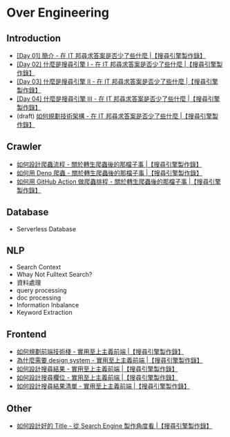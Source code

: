 # Over Engineering

## Introduction

- [\[Day 01\] 簡介 - 在 IT 邦尋求答案是否少了些什麼 |【搜尋引擎製作錄】](./articles/01_introduction.md)
- [\[Day 02\] 什麼是搜尋引擎 I - 在 IT 邦尋求答案是否少了些什麼 |【搜尋引擎製作錄】](./articles/02_what_is_search_engine_I.md)
- [\[Day 03\] 什麼是搜尋引擎 II - 在 IT 邦尋求答案是否少了些什麼 |【搜尋引擎製作錄】](./articles/03_what_is_search_engine_II.md)
- [\[Day 04\] 什麼是搜尋引擎 III - 在 IT 邦尋求答案是否少了些什麼 |【搜尋引擎製作錄】](./articles/04_what_is_search_engine_III.md)
- (draft) [如何規劃技術架構 - 在 IT 邦尋求答案是否少了些什麼 |【搜尋引擎製作錄】](./draft/intro/structure.md)

## Crawler

- [如何設計爬蟲流程 - 關於轉生爬蟲後的那檔子事 |【搜尋引擎製作錄】](./draft/crawler/crawler-1.md)
- [如何用 Deno 爬蟲 - 關於轉生爬蟲後的那檔子事 |【搜尋引擎製作錄】](./draft/crawler/crawler-2.md)
- [如何用 GitHub Action 做爬蟲排程 - 關於轉生爬蟲後的那檔子事 |【搜尋引擎製作錄】](./draft/crawler/crawler-3.md)

## Database

- Serverless Database

## NLP

- Search Context
- Whay Not Fulltext Search?
- 資料處理
- query processing
- doc processing
- Information Inbalance
- Keyword Extraction

## Frontend

- [如何規劃前端技術棧 - 實用至上主義前端 |【搜尋引擎製作錄】](./draft/frontend/tech-stack.md)
- [為什麼需要 design system - 實用至上主義前端 |【搜尋引擎製作錄】](./draft/frontend/design.md)
- [如何設計搜尋結果 - 實用至上主義前端 |【搜尋引擎製作錄】](./draft/frontend/result.md)
- [如何設計搜尋欄位 - 實用至上主義前端 |【搜尋引擎製作錄】](./draft/frontend/combobox.md)
- [如何設計搜尋結果清單 - 實用至上主義前端 |【搜尋引擎製作錄】](./draft/frontend/result-list.md)

## Other

- [如何設計好的 Title - 從 Search Engine 製作角度看 |【搜尋引擎製作錄】](./draft/misc/title.md)
